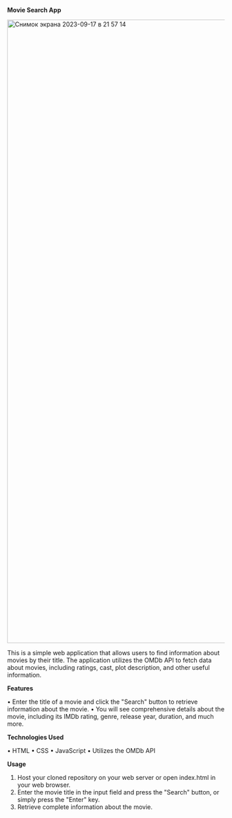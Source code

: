 **Movie Search App**


<img width="1440" alt="Снимок экрана 2023-09-17 в 21 57 14" src="https://github.com/DenysCheremis/movie-search-app/assets/89212815/d984a6f4-8222-495f-8cf1-173191a1501d">


This is a simple web application that allows users to find information about movies by their title. The application utilizes the OMDb API to fetch data about movies, including ratings, cast, plot description, and other useful information.


**Features**

• Enter the title of a movie and click the "Search" button to retrieve information about the movie.
• You will see comprehensive details about the movie, including its IMDb rating, genre, release year, duration, and much more.


**Technologies Used**

 • HTML
 • CSS
 • JavaScript
 • Utilizes the OMDb API


**Usage**
1. Host your cloned repository on your web server or open index.html in your web browser.
2. Enter the movie title in the input field and press the "Search" button, or simply press the "Enter" key.
3. Retrieve complete information about the movie.
